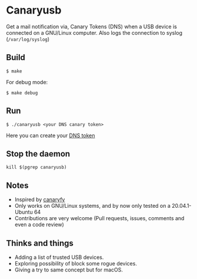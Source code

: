 # Canaryusb 

Get a mail notification via, Canary Tokens (DNS) when a USB device is connected on a GNU/Linux computer.
Also logs the connection to syslog (`/var/log/syslog`)

## Build

`$ make`

For debug mode:

`$ make debug`

## Run

`$ ./canaryusb <your DNS canary token>`

Here you can create your [DNS token](https://canarytokens.org/generate)

## Stop the daemon

`kill $(pgrep canaryusb)`


## Notes

- Inspired by [canaryfy](https://github.com/thinkst/canaryfy)
- Only works on GNU/Linux systems, and by now only tested on a 20.04.1-Ubuntu 64
- Contributions are very welcome (Pull requests, issues, comments and even a code review)  

## Thinks and things

- Adding a list of trusted USB devices.
- Exploring possibility of block some rogue devices.
- Giving a try to same concept but for macOS.
